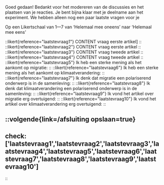 Goed gedaan! Bedankt voor het modereren van de discussies en het plaatsen van je reacties.
Je bent bijna klaar met je deelname aan het experiment. We hebben alleen nog een paar laatste vragen
voor je

Op een Likertschaal van 1—7 van ‘Helemaal mee oneens’ naar ‘Helemaal mee eens’

::likert{reference="laatstevraag1"}
CONTENT vraag eerste artikel]
::
::likert{reference="laatstevraag2"}
CONTENT vraag eerste artikel
::
::likert{reference="laatstevraag3"}
CONTENT vraag tweede artikel
::
::likert{reference="laatstevraag4"}
CONTENT vraag tweede artikel
::
::likert{reference="laatstevraag5"}
Ik heb een sterke mening als het aankomt op migratie:
::
::likert{reference="laatstevraag6"}
Ik heb een sterke mening als het aankomt op klimaatverandering:
::
::likert{reference="laatstevraag7"}
Ik denk dat migratie een polariserend onderwerp is in de samenleving:
::
::likert{reference="laatstevraag8"}
Ik denk dat klimaatverandering een polariserend onderwerp is in de samenleving:
::
::likert{reference="laatstevraag9"}
Ik vond het artikel over migratie erg overtuigend:
::
::likert{reference="laatstevraag10"}
Ik vond het artikel over klimaatverandering erg overtuigend:
::

::volgende{link=/afsluiting opslaan=true}
---
check: ['laatstevraag1','laatstevraag2','laatstevraag3','laatstevraag4','laatstevraag5','laatstevraag6','laatstevraag7','laatstevraag8','laatstevraag9','laatstevraag10']
---
::